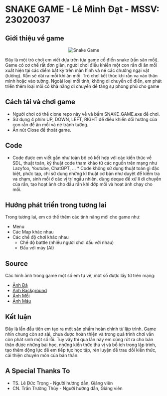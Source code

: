 # SNAKE GAME - Lê Minh Đạt - MSSV: 23020037
## Giới thiệu về game
<p align = "center">
  <img src = "https://github.com/LEMINDAT/SNAKE_GAME/blob/master/Icon.png" alt = "Snake Game">
</p>

Đây là một trò chơi em viết dựa trên tựa game cổ điển snake (rắn săn mồi). Game có cơ chế rất đơn giản, người chơi điều khiển một con rắn đi ăn mồi xuất hiện tại các điểm bất kỳ trên màn hình và né các chướng ngại vật (tường). Rắn sẽ dài ra mỗi khi ăn mồi. Trò chơi kết thúc khi rắn va vào thân mình hoặc vào tường. Ngoài loại mồi tĩnh, không di chuyển cổ điển, em phát triển thêm loại mồi có khả năng di chuyển để tăng sự phong phú cho game
## Cách tải và chơi game
* Người chơi có thể clone repo này về và bấm SNAKE_GAME.exe để chơi.
* Sử dụng 4 phím UP, DOWN, LEFT, RIGHT để điều khiển đổi hướng của con rắn để ăn mồi và né tránh tường.
* Ấn nút Close để thoát game.
## Code
* Code được em viết gần như toàn bộ có kết hợp với các kiến thức về SDL, thuật toán, kỹ thuật code tham khảo từ các nguồn trên mạng như Lazyfoo, Youtube, ChatGPT, ... * Code không sử dụng thuật toán gì đặc biệt, phức tạp, chỉ sử dụng những kĩ thuật cơ bản như duyệt để kiểm tra va chạm, sinh mồi ở các vị trí ngẫu nhiên, dùng deque để xử lí di chuyển của rắn, tạo hoạt ảnh cho đầu rắn khi đớp mồi và hoạt ảnh chạy cho mồi.
## Hướng phát triển trong tương lai
Trong tương lai, em có thể thêm các tính năng mới cho game như:
* Menu
* Các Map khác nhau
* Các chế độ chơi khác nhau
  * Chế độ battle (nhiều người chơi đấu với nhau)
  * Đấu với máy (AI)
## Source
Các hình ảnh trong game một số em tự vẽ, một số được lấy từ trên mạng:
* [Ảnh Đá](https://www.freepik.com/free-vector/stones-rocks-cartoon_13050167.htm#query=cartoon%20stone&position=19&from_view=keyword&track=ais&uuid=8b40bf12-58a6-4d6b-8182-bf0d7f77c12d)
* [Ảnh Background](https://pt.vecteezy.com/arte-vetorial/14572097-plano-de-fundo-do-desenho-de-desenho-animado-de-campo-de-grama-verde)
* [Ảnh Mồi](https://clipart-library.com/clip-art/ham-transparent-20.htm)
* [Ảnh Máu](https://www.pngitem.com/middle/mJxxRJ_blood-download-clip-art-cartoon-blood-splatter-png/)
## Kết luận
Đây là lần đầu tiên em tạo ra một sản phẩm hoàn chỉnh từ lập trình. Game nhìn chung còn sơ sài, chưa được hoàn thiện và trong quá trình chơi vẫn còn phát sinh một số lỗi. Tuy vậy thì qua lần này em cũng rút ra cho bản thân được những bài học, những kiến thức thú vị và bổ ích trong lập trình, tạo thêm động lực để em tiếp tục học tập, rèn luyện để trau dồi kiến thức, cải thiện chuyên môn của bản thân.
## A Special Thanks To
* TS. Lê Đức Trọng - Người hướng dẫn, Giảng viên
* CN. Trần Trường Thủy - Người hướng dẫn, Giảng viên
